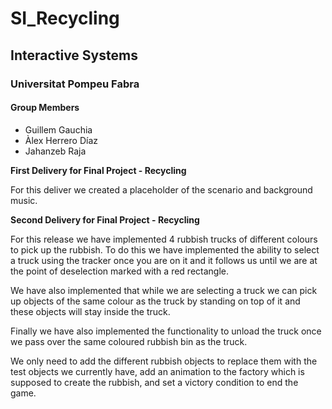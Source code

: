# SI_Recycling
## Interactive Systems
### Universitat Pompeu Fabra
#### Group Members
* Guillem Gauchia
* Àlex Herrero Díaz
* Jahanzeb Raja 
<p><strong> First Delivery for Final Project - Recycling</strong></p>
<p>For this deliver we created a placeholder of the scenario and background music.

<p><strong> Second Delivery for Final Project - Recycling</strong></p>
<p>For this release we have implemented 4 rubbish trucks of different colours to pick up the rubbish. To do this we have implemented the ability to select a truck using the tracker once you are on it and it follows us until we are at the point of deselection marked with a red rectangle.
<p>We have also implemented that while we are selecting a truck we can pick up objects of the same colour as the truck by standing on top of it and these objects will stay inside the truck.
<p>Finally we have also implemented the functionality to unload the truck once we pass over the same coloured rubbish bin as the truck.
<p>We only need to add the different rubbish objects to replace them with the test objects we currently have, add an animation to the factory which is supposed to create the rubbish, and set a victory condition to end the game.

